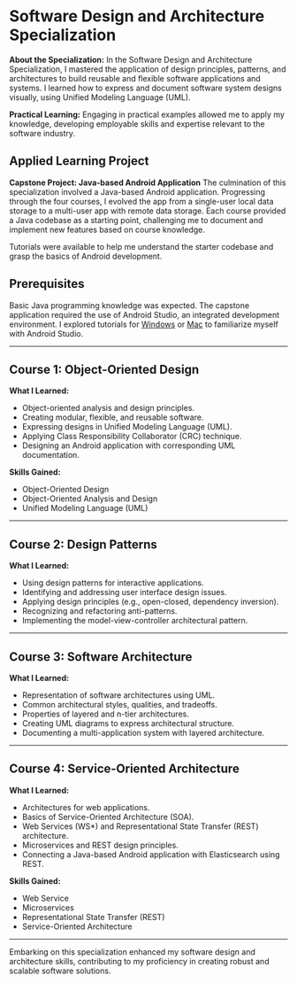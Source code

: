 # Software Design and Architecture Specialization

**About the Specialization:**
In the Software Design and Architecture Specialization, I mastered the application of design principles, patterns, and architectures to build reusable and flexible software applications and systems. I learned how to express and document software system designs visually, using Unified Modeling Language (UML).

**Practical Learning:**
Engaging in practical examples allowed me to apply my knowledge, developing employable skills and expertise relevant to the software industry.

## Applied Learning Project

**Capstone Project: Java-based Android Application**
The culmination of this specialization involved a Java-based Android application. Progressing through the four courses, I evolved the app from a single-user local data storage to a multi-user app with remote data storage. Each course provided a Java codebase as a starting point, challenging me to document and implement new features based on course knowledge.

Tutorials were available to help me understand the starter codebase and grasp the basics of Android development.

## Prerequisites

Basic Java programming knowledge was expected. The capstone application required the use of Android Studio, an integrated development environment. I explored tutorials for [Windows](link-to-windows-tutorial) or [Mac](link-to-mac-tutorial) to familiarize myself with Android Studio.

---

## Course 1: Object-Oriented Design

**What I Learned:**

- Object-oriented analysis and design principles.
- Creating modular, flexible, and reusable software.
- Expressing designs in Unified Modeling Language (UML).
- Applying Class Responsibility Collaborator (CRC) technique.
- Designing an Android application with corresponding UML documentation.

**Skills Gained:**

- Object-Oriented Design
- Object-Oriented Analysis and Design
- Unified Modeling Language (UML)

---

## Course 2: Design Patterns

**What I Learned:**

- Using design patterns for interactive applications.
- Identifying and addressing user interface design issues.
- Applying design principles (e.g., open-closed, dependency inversion).
- Recognizing and refactoring anti-patterns.
- Implementing the model-view-controller architectural pattern.

---

## Course 3: Software Architecture

**What I Learned:**

- Representation of software architectures using UML.
- Common architectural styles, qualities, and tradeoffs.
- Properties of layered and n-tier architectures.
- Creating UML diagrams to express architectural structure.
- Documenting a multi-application system with layered architecture.

---

## Course 4: Service-Oriented Architecture

**What I Learned:**

- Architectures for web applications.
- Basics of Service-Oriented Architecture (SOA).
- Web Services (WS\*) and Representational State Transfer (REST) architecture.
- Microservices and REST design principles.
- Connecting a Java-based Android application with Elasticsearch using REST.

**Skills Gained:**

- Web Service
- Microservices
- Representational State Transfer (REST)
- Service-Oriented Architecture

---

Embarking on this specialization enhanced my software design and architecture skills, contributing to my proficiency in creating robust and scalable software solutions.
